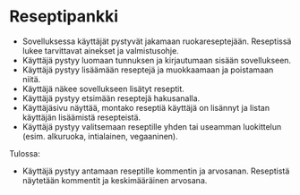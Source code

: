 # Reseptipankki
 
 - Sovelluksessa käyttäjät pystyvät jakamaan ruokareseptejään. Reseptissä lukee tarvittavat ainekset ja valmistusohje.
 - Käyttäjä pystyy luomaan tunnuksen ja kirjautumaan sisään sovellukseen.
 - Käyttäjä pystyy lisäämään reseptejä ja muokkaamaan ja poistamaan niitä.
 - Käyttäjä näkee sovellukseen lisätyt reseptit.
 - Käyttäjä pystyy etsimään reseptejä hakusanalla.
 - Käyttäjäsivu näyttää, montako reseptiä käyttäjä on lisännyt ja listan käyttäjän lisäämistä resepteistä.
 - Käyttäjä pystyy valitsemaan reseptille yhden tai useamman luokittelun (esim. alkuruoka, intialainen, vegaaninen).

 Tulossa:
 - Käyttäjä pystyy antamaan reseptille kommentin ja arvosanan. Reseptistä näytetään kommentit ja keskimääräinen arvosana.
